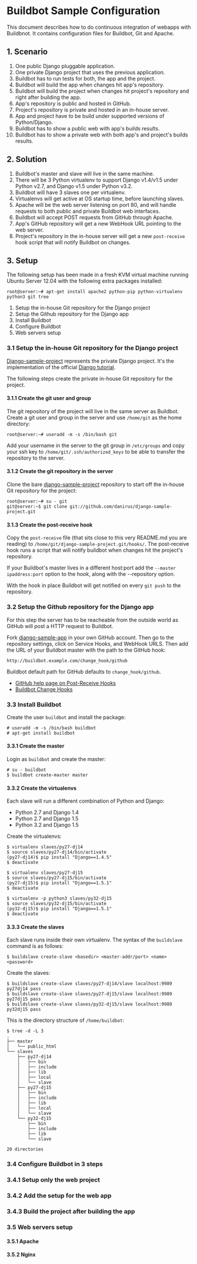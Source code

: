 # Buildbot Sample Configuration

This document describes how to do continuous integration of webapps with Buildbnot. It contains configuration files for Buildbot, Git and Apache.

## 1. Scenario

 1. One public Django pluggable application.
 2. One private Django project that uses the previous application.
 3. Buildbot has to run tests for both, the app and the project.
 4. Buildbot will build the app when changes hit app's repository.
 5. Buildbot will build the project when changes hit project's repository and right after building the app.
 6. App's repository is public and hosted in GitHub.
 7. Project's repository is private and hosted in an in-house server.
 8. App and project have to be build under supported versions of Python/Django.
 9. Buildbot has to show a public web with app's builds results.
 10. Buildbot has to show a private web with both app's and project's builds results.


## 2. Solution

 1. Buildbot's master and slave will live in the same machine.
 2. There will be 3 Python virtualenv to support Django v1.4/v1.5 under Python v2.7, and Django v1.5 under Python v3.2.
 3. Buildbot will have 3 slaves one per virtualenv.
 4. Virtualenvs will get active at OS startup time, before launching slaves.
 5. Apache will be the web server listening on port 80, and will handle requests to both public and private Buildbot web interfaces.
 6. Buildbot will accept POST requests from GitHub through Apache.
 7. App's GitHub repository will get a new WebHook URL pointing to the web server.
 8. Project's repository in the in-house server will get a new `post-receive` hook script that will notify Buildbot on changes.


## 3. Setup

The following setup has been made in a fresh KVM virtual machine running Ubuntu Server 12.04 with the following extra packages installed:

    root@server:~# apt-get install apache2 python-pip python-virtualenv python3 git tree 

1. Setup the in-house Git repository for the Django project
2. Setup the Github repository for the Django app
3. Install Buildbot
4. Configure Buildbot
5. Web servers setup


### 3.1 Setup the in-house Git repository for the Django project

[Django-sample-project](https://github.com/danirus/django-sample-project) represents the private Django project. It's the implementation of the official [Django tutorial](https://docs.djangoproject.com/en/1.5/intro/tutorial01/).

The following steps create the private in-house Git repository for the project.


#### 3.1.1 Create the git user and group

The git repository of the project will live in the same server as Buildbot. Create a git user and group in the server and use ``/home/git`` as the home directory:

    root@server:~# useradd -m -s /bin/bash git

Add your username in the server to the git group in ``/etc/groups`` and copy your ssh key to ``/home/git/.ssh/authorized_keys`` to be able to transfer the repository to the server. 


#### 3.1.2 Create the git repository in the server

Clone the bare [django-sample-project](https://github.com/danirus/django-sample-project) repository to start off the in-house Git repository for the project:

    root@server:~# su - git
    git@server:~$ git clone git://github.com/danirus/django-sample-project.git


#### 3.1.3 Create the post-receive hook

Copy the ``post-receive`` file (that sits close to this very README.md you are reading) to ``/home/git/django-sample-project.git/hooks/``. The post-receive hook runs a script that will notify buildbot when changes hit the project's repository.

If your Buildbot's master lives in a different host:port add the ``--master ipaddress:port`` option to the hook, along with the --repository option.

With the hook in place Buildbot will get notified on every ``git push`` to the repository.


### 3.2 Setup the Github repository for the Django app

For this step the server has to be reacheable from the outside world as GitHub will post a HTTP request to Buildbot. 

Fork [django-sample-app](https://github.com/danirus/django-sample-app) in your own GitHub account. Then go to the repository settings, click on Service Hooks, and WebHook URLS. Then add the URL of your Buildbot master with the path to the GitHub hook:

    http://buildbot.example.com/change_hook/github

Buildbot default path for GitHub defaults to `change_hook/github`.

* [GitHub help page on Post-Receive Hooks](https://help.github.com/articles/post-receive-hooks)
* [Buildbot Change Hooks](http://docs.buildbot.net/0.8.4p2/Change-Hooks.html)


### 3.3 Install Buildbot

Create the user `buildbot` and install the package:

    # useradd -m -s /bin/bash buildbot
    # apt-get install buildbot


#### 3.3.1 Create the master

Login as `buildbot` and create the master:

    # su - buildbot
    $ buildbot create-master master


#### 3.3.2 Create the virtualenvs

Each slave will run a different combination of Python and Django:

* Python 2.7 and Django 1.4
* Python 2.7 and Django 1.5
* Python 3.2 and Django 1.5

Create the virtualenvs:

    $ virtualenv slaves/py27-dj14
    $ source slaves/py27-dj14/bin/activate
    (py27-dj14)$ pip install "Django==1.4.5"
    $ deactivate

    $ virtualenv slaves/py27-dj15
    $ source slaves/py27-dj15/bin/activate
    (py27-dj15)$ pip install "Django==1.5.1"
    $ deactivate

    $ virtualenv -p python3 slaves/py32-dj15
    $ source slaves/py32-dj15/bin/activate
    (py32-dj15)$ pip install "Django==1.5.1"
    $ deactivate


#### 3.3.3 Create the slaves

Each slave runs inside their own virtualenv. The syntax of the ``buildslave`` command is as follows:

    $ buildslave create-slave <basedir> <master-addr/port> <name> <password>

Create the slaves:

    $ buildslave create-slave slaves/py27-dj14/slave localhost:9989 py27dj14 pass
    $ buildslave create-slave slaves/py27-dj15/slave localhost:9989 py27dj15 pass
    $ buildslave create-slave slaves/py32-dj15/slave localhost:9989 py32dj15 pass

This is the directory structure of `/home/buildbot`:

    $ tree -d -L 3
    .
    ├── master
    │   └── public_html
    └── slaves
        ├── py27-dj14
        │   ├── bin
        │   ├── include
        │   ├── lib
        │   ├── local
        │   └── slave
        ├── py27-dj15
        │   ├── bin
        │   ├── include
        │   ├── lib
        │   ├── local
        │   └── slave
        └── py32-dj15
            ├── bin
            ├── include
            ├── lib
            └── slave

    20 directories


### 3.4 Configure Buildbot in 3 steps

### 3.4.1 Setup only the web project

### 3.4.2 Add the setup for the web app

### 3.4.3 Build the project after building the app

### 3.5 Web servers setup

#### 3.5.1 Apache

#### 3.5.2 Nginx

